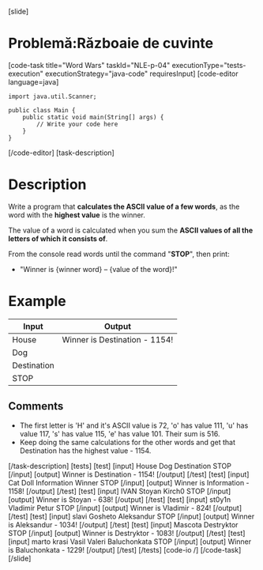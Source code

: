 [slide]
# Problemă:Războaie de cuvinte
[code-task title="Word Wars" taskId="NLE-p-04" executionType="tests-execution" executionStrategy="java-code" requiresInput]
[code-editor language=java]
```
import java.util.Scanner;

public class Main {
    public static void main(String[] args) {
        // Write your code here
    }
}
```
[/code-editor]
[task-description]
# Description
Write a program that **calculates the ASCII value of a few words**, as the word with the **highest value** is the winner.

The value of a word is calculated when you sum the **ASCII values of all the letters of which it consists of**. 

From the console read words until the command "**STOP**", then print:
- "Winner is \{winner word\} – \{value of the word\}!"

# Example

| **Input** | **Output** 
| --- | --- |
| House | Winner is Destination - 1154! |
| Dog | |
| Destination | |
| STOP | |

## Comments
- The first letter is \'H\' and it\'s ASCII value is 72, \'o\' has value 111, \'u\' has value 117, \'s\' has value 115, \'e\' has value 101. Their sum is 516. 
- Keep doing the same calculations for the other words and get that Destination has the highest value - 1154.

[/task-description]
[tests]
[test]
[input]
House
Dog
Destination
STOP
[/input]
[output]
Winner is Destination - 1154!
[/output]
[/test]
[test]
[input]
Cat
Doll
Information
Winner
STOP
[/input]
[output]
Winner is Information - 1158!
[/output]
[/test]
[test]
[input]
IVAN
Stoyan
Kirch0
STOP
[/input]
[output]
Winner is Stoyan - 638!
[/output]
[/test]
[test]
[input]
st0y1n
Vladimir
Petur
STOP
[/input]
[output]
Winner is Vladimir - 824!
[/output]
[/test]
[test]
[input]
slavi
Gosheto
Aleksandur
STOP
[/input]
[output]
Winner is Aleksandur - 1034!
[/output]
[/test]
[test]
[input]
Mascota
Destryktor
STOP
[/input]
[output]
Winner is Destryktor - 1083!
[/output]
[/test]
[test]
[input]
marto
krasi
Vasil
Valeri
Baluchonkata
STOP
[/input]
[output]
Winner is Baluchonkata - 1229!
[/output]
[/test]
[/tests]
[code-io /]
[/code-task]
[/slide]
